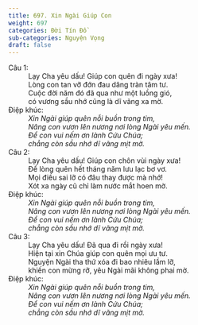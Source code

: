 ```yaml
---
title: 697. Xin Ngài Giúp Con
weight: 697
categories: Đời Tín Đồ
sub-categories: Nguyện Vọng
draft: false
---
```

<dl><dt>Câu 1:</dt><dd data-verse="1">Lạy Cha yêu dấu! Giúp con quên đi ngày xưa! <br/>Lòng con tan vỡ đớn đau dâng tràn tâm tư. <br/>Cuộc đời năm đó đã qua như một luồng gió, <br/>có vương sầu nhớ cũng là dĩ vãng xa mờ. </dd><dt>Điệp khúc:</dt><dd data-chorus="1"><em>Xin Ngài giúp quên nỗi buồn trong tim, <br/>Nâng con vươn lên nương nơi lòng Ngài yêu mến. <br/>Để con vui nếm ơn lành Cứu Chúa; <br/>chẳng còn sầu nhớ dĩ vãng mịt mờ. </em></dd><dt>Câu 2:</dt><dd data-verse="2">Lạy Cha yêu dấu! Giúp con chôn vùi ngày xưa! <br/>Để lòng quên hết tháng năm lưu lạc bơ vơ. <br/>Mọi điều sai lỡ có đâu thay được mà nhớ! <br/>Xót xa ngày cũ chỉ làm nước mắt hoen mờ. </dd><dt>Điệp khúc:</dt><dd data-chorus="1"><em>Xin Ngài giúp quên nỗi buồn trong tim, <br/>Nâng con vươn lên nương nơi lòng Ngài yêu mến. <br/>Để con vui nếm ơn lành Cứu Chúa; <br/>chẳng còn sầu nhớ dĩ vãng mịt mờ. </em></dd><dt>Câu 3:</dt><dd data-verse="3">Lạy Cha yêu dấu! Đã qua đi rồi ngày xưa! <br/>Hiện tại xin Chúa giúp con quên mọi ưu tư. <br/>Nguyện Ngài tha thứ xóa đi bao nhiêu lầm lỡ, <br/>khiến con mừng rỡ, yêu Ngài mãi không phai mờ. </dd><dt>Điệp khúc:</dt><dd data-chorus="1"><em>Xin Ngài giúp quên nỗi buồn trong tim, <br/>Nâng con vươn lên nương nơi lòng Ngài yêu mến. <br/>Để con vui nếm ơn lành Cứu Chúa; <br/>chẳng còn sầu nhớ dĩ vãng mịt mờ. </em></dd></dl>
